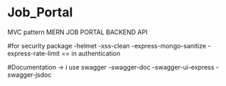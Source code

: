 # Job_Portal

MVC pattern MERN JOB PORTAL BACKEND API

#for security package
-helmet
-xss-clean
-express-mongo-sanitize
-express-rate-limit == in authentication

#Documentation
-> i use swagger
-swagger-doc
-swagger-ui-express
-swagger-jsdoc


